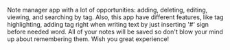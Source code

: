   Note manager app with a lot of opportunities: adding, deleting, editing, viewing, and searching by tag.
Also, this app have different features, like tag highlighting, adding tag right when writing text by just inserting '#' sign before needed word.
All of your notes will be saved so don't blow your mind up about remembering them.
Wish you great experience!
